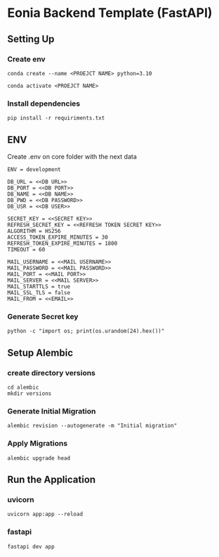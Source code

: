 # Eonia Backend Template (FastAPI)
## Setting Up

### Create env
```shell
conda create --name <PROEJCT NAME> python=3.10
```

```shell
conda activate <PROEJCT NAME>
```

### Install dependencies
```shell
pip install -r requiriments.txt
```

## ENV
Create .env on core folder with the next data
```shell
ENV = development

DB_URL = <<DB URL>>
DB_PORT = <<DB PORT>>
DB_NAME = <<DB NAME>>
DB_PWD = <<DB PASSWORD>>
DB_USR = <<DB USER>>

SECRET_KEY = <<SECRET KEY>>
REFRESH_SECRET_KEY = <<REFRESH TOKEN SECRET KEY>>
ALGORITHM = HS256
ACCESS_TOKEN_EXPIRE_MINUTES = 30
REFRESH_TOKEN_EXPIRE_MINUTES = 1800
TIMEOUT = 60

MAIL_USERNAME = <<MAIL USERNAME>>
MAIL_PASSWORD = <<MAIL PASSWORD>>
MAIL_PORT = <<MAIL PORT>>
MAIL_SERVER = <<MAIL SERVER>>
MAIL_STARTTLS = true
MAIL_SSL_TLS = false
MAIL_FROM = <<EMAIL>>

```

### Generate Secret key
```shell
python -c "import os; print(os.urandom(24).hex())"
```

## Setup Alembic
### create directory versions
```shell
cd alembic 
mkdir versions
```
### Generate Initial Migration
```shell
alembic revision --autogenerate -m "Initial migration"
```

### Apply Migrations
```shell
alembic upgrade head
```

## Run the Application

### uvicorn
```shell
uvicorn app:app --reload
```

### fastapi
```shell
fastapi dev app
```
